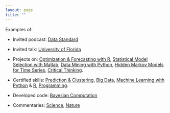 ```yaml
---
layout: page
title: ""
---
```


Examples of:


* Invited podcast: [Data Standard](https://datastandard.io/podcast/the-data-standard-audio-experience-with-dario-del-giudice/)

* Invited talk: [University of Florida](https://mediasite.video.ufl.edu/Mediasite/Play/159fbc7719a4430d9eb9c28f330c5a151d) 

* Projects on:  [Optimization & Forecasting with R](http://orbit.dtu.dk/files/121760283/Comparison_of_two_stochastic_techniques.pdf), [Statistical Model Selection with Matlab](https://pubs.acs.org/doi/abs/10.1021/acs.est.7b04730), [Data Mining with Python](https://www.sciencedirect.com/science/article/pii/S0043135413002753), [Hidden Markov Models for Time Series](https://www.research-collection.ethz.ch/handle/20.500.11850/116154), [Critical Thinking](http://science.sciencemag.org/content/354/6308/46).

* Certified skills: [Prediction & Clustering](https://www.coursera.org/account/accomplishments/specialization/certificate/5Q9AC2TN22S4), [Big Data](https://www.datacamp.com/statement-of-accomplishment/track/fd49fd733f7d8b13cd562548898ed57703237629), [Machine Learning with Python](https://www.datacamp.com/statement-of-accomplishment/track/5be8e14a980ee59673d740c9feaaf70700c3653c) & [R](https://www.datacamp.com/statement-of-accomplishment/track/fcdb186a6fd575fcd3a2bccbb59949bbc51b859a), [Programming](https://www.datacamp.com/statement-of-accomplishment/track/b23ca4283d6db64a71dd0e63c785a74307d2a6f0).


* Developed code: [Bayesian Computation](https://github.com/ddelgiudice/BayesianInference_HiddenMarkov)

* Commentaries: [Science](https://science.sciencemag.org/content/354/6308/46?rss=1), [Nature](https://www.nature.com/articles/541030e) 


